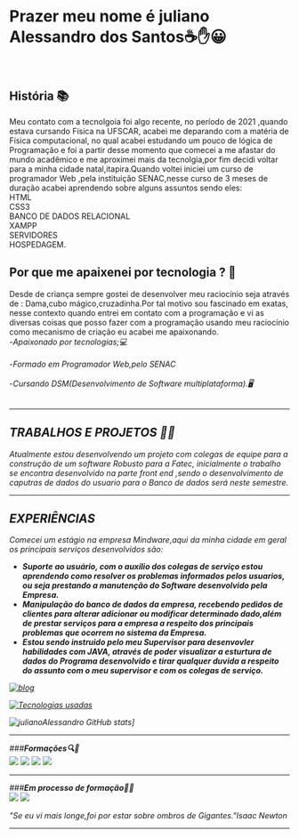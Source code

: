 <h1>Prazer meu nome é juliano Alessandro dos Santos☕✋😀<br><br></h1>
<p>
 <h2>História 📚</h2>
 Meu contato com a tecnolgoia foi algo recente, no período de 2021 ,quando estava cursando Física na UFSCAR, acabei me deparando 
 com a matéria de Física computacional, no qual acabei estudando um pouco de lógica de Programação e foi a partir desse momento que comecei a
 me afastar do mundo acadêmico e me aproximei mais da tecnolgia,por fim decidi voltar  para a minha cidade natal,itapira.Quando voltei iniciei
 um  curso de programador Web ,pela instituição SENAC,nesse curso de 3 meses de duração acabei aprendendo sobre alguns assuntos sendo eles:<br>
 HTML<BR>
 CSS3<BR>
 BANCO DE DADOS RELACIONAL<BR>
 XAMPP<BR>
 SERVIDORES<BR>
 HOSPEDAGEM.<BR>
 <h2>Por que  me apaixenei por tecnologia ? 🤔</h2>
 Desde de criança sempre gostei de desenvolver meu raciocínio  seja através de : Dama,cubo mágico,cruzadinha.Por tal motivo sou fascinado em exatas, nesse contexto
 quando entrei em contato com a programação e vi as diversas coisas que posso fazer com a programação usando meu raciocínio como mecanismo de
 criação eu acabei me apaixonando.<br>
-<i>Apaixonado por tecnologias;💻<br><br></i>
-<i>Formado em Programador Web,pelo SENAC<br><br></i>
-<i>Cursando DSM(Desenvolvimento de  Software multiplataforma).🖥️<br><br><i>
 
 <hr>
  <b><h2>TRABALHOS E PROJETOS 🧑‍💼</h2></b>
  <p>Atualmente estou desenvolvendo um projeto com colegas de equipe para a construção de um software Robusto para a Fatec, inicialmente o trabalho se 
    encontra desenvolvido  na parte front end ,sendo o desenvolvimento de caputras de dados do usuario para o Banco de dados será neste  semestre.</p>
 <hr>
  <b><h2>EXPERIÊNCIAS</h2></b>
   <i> Comecei um estágio na empresa Mindware,aqui da minha cidade em geral os principais serviços desenvolvidos são:</i><br>
 <ul>
 <li> <b>Suporte ao usuário, com o auxilio dos colegas de serviço estou aprendendo como resolver os problemas informados pelos usuarios, ou seja prestando a manutenção do Software  desenvolvido pela Empresa.</b><br></li>
 <li> <b>Manipulação do banco de dados da empresa, recebendo pedidos de clientes para alterar adicionar ou modificar determinado dado,além de prestar serviços para a empresa a respeito dos principais problemas que ocorrem  no sistema da Empresa.</b><br></li>
  <li><b>Estou sendo instruido pelo meu Supervisor para desenvovler habilidades com JAVA, através de poder visualizar a esturtura de dados do  Programa desenvolvido e tirar qualquer duvida a respeito do assunto com o meu supervisor e com os colegas de serviço.</b><br></li>
 </ul>
  
  
  
[![blog](https://img.shields.io/badge/LinkedIn-0077B5?style=for-the-badge&logo=linkedin&logoColor=white)](https://www.linkedin.com/in/julianoalessandro/)

[![Tecnologias  usadas](https://github-readme-stats.vercel.app/api/top-langs/?username=julianoAlessandro&exclude_repo=github-readme-stats,anuraghazra.github.io)](https://github.com/anuraghazra/github-readme-stats)

![julianoAlessandro GitHub stats](https://github-readme-stats.vercel.app/api?username=julianoAlessandro&show_icons=true&theme=radical)]
 
 <hr>
  

###<b><i>Formações🔍📖</i></b><br>
<img  src="https://img.shields.io/badge/HTML-239120?style=for-the-badge&logo=html5&logoColor=white">
<img  src="https://img.shields.io/badge/CSS-239120?&style=for-the-badge&logo=css3&logoColor=white">
<img src="https://img.shields.io/badge/Python-3776AB?style=for-the-badge&logo=python&logoColor=white">
<img src = "https://img.shields.io/badge/CSS3-1572B6?style=for-the-badge&logo=css3&logoColor=white">
 <hr>
 
###<b><i>Em processo de formação👨‍💻</i></b><br>
 <img src= "https://img.shields.io/badge/Java-ED8B00?style=for-the-badge&logo=openjdk&logoColor=white">
 <img src = "https://img.shields.io/badge/PHP-777BB4?style=for-the-badge&logo=php&logoColor=white">
 
<i>"Se eu vi mais longe,foi por estar sobre ombros de  Gigantes."Isaac  Newton</i>
 <hr>

